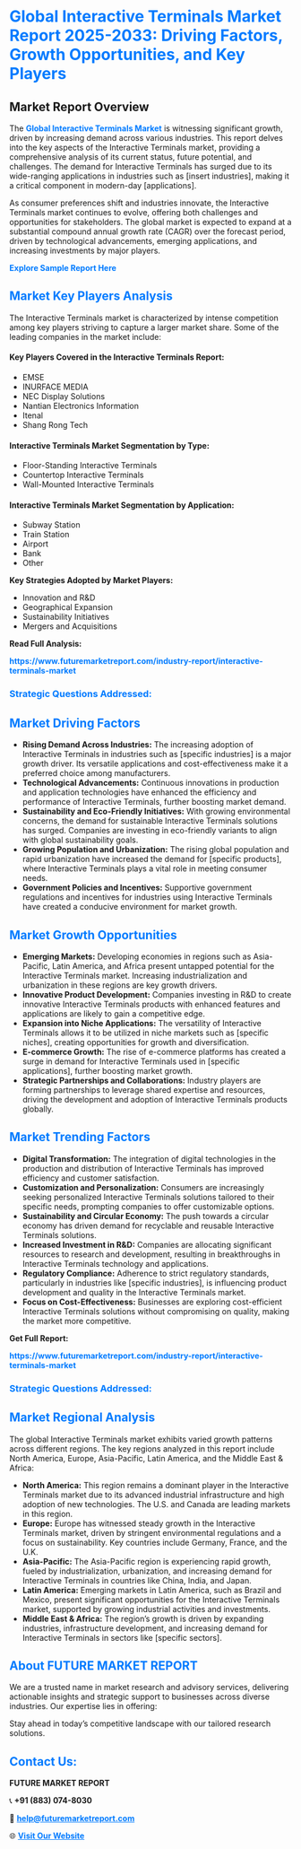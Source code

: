 <h1 style="color: #007BFF;">Global Interactive Terminals Market Report 2025-2033: Driving Factors, Growth Opportunities, and Key Players</h1>

<section id="overview">
<h2>Market Report Overview</h2>
<p>The <a href="https://www.futuremarketreport.com/industry-report/interactive-terminals-market" style="color: #007BFF; text-decoration: none;"><strong>Global Interactive Terminals Market</strong></a> is witnessing significant growth, driven by increasing demand across various industries. This report delves into the key aspects of the Interactive Terminals market, providing a comprehensive analysis of its current status, future potential, and challenges. The demand for Interactive Terminals has surged due to its wide-ranging applications in industries such as [insert industries], making it a critical component in modern-day [applications].</p>
<p>As consumer preferences shift and industries innovate, the Interactive Terminals market continues to evolve, offering both challenges and opportunities for stakeholders. The global market is expected to expand at a substantial compound annual growth rate (CAGR) over the forecast period, driven by technological advancements, emerging applications, and increasing investments by major players.</p>
</section>

<section id="overview">
<p><a href="https://www.futuremarketreport.com/request-sample/reportId=83146" style="color: #007BFF; text-decoration: none;"><strong>Explore Sample Report Here</strong></a></p>
</section>

<section id="key-players">
<h2 style="color: #007BFF;">Market Key Players Analysis</h2>
<p>The Interactive Terminals market is characterized by intense competition among key players striving to capture a larger market share. Some of the leading companies in the market include:</p>
<h4>Key Players Covered in the Interactive Terminals Report:</h4>
<ul><li>EMSE</li><li>INURFACE MEDIA</li><li>NEC Display Solutions</li><li>Nantian Electronics Information</li><li>Itenal</li><li>Shang Rong Tech</li></ul>
<h4>Interactive Terminals Market Segmentation by Type:</h4>
<ul><li>Floor-Standing Interactive Terminals</li><li>Countertop Interactive Terminals</li><li>Wall-Mounted Interactive Terminals</li></ul>

<h4>Interactive Terminals Market Segmentation by Application:</h4>
<ul><li>Subway Station</li><li>Train Station</li><li>Airport</li><li>Bank</li><li>Other</li></ul>
<p><strong>Key Strategies Adopted by Market Players:</strong></p>
<ul>
<li>Innovation and R&D</li>
<li>Geographical Expansion</li>
<li>Sustainability Initiatives</li>
<li>Mergers and Acquisitions</li>
</ul>
</section>

<section>
<p><strong>Read Full Analysis: </strong></p><a href="https://www.futuremarketreport.com/industry-report/interactive-terminals-market" style="color: #007BFF; text-decoration: none;"><strong>https://www.futuremarketreport.com/industry-report/interactive-terminals-market</strong></a>
<h3 style="color: #007BFF;">Strategic Questions Addressed:</h3>
</section>

<section id="driving-factors">
<h2 style="color: #007BFF;">Market Driving Factors</h2>
<ul>
<li><strong>Rising Demand Across Industries:</strong> The increasing adoption of Interactive Terminals in industries such as [specific industries] is a major growth driver. Its versatile applications and cost-effectiveness make it a preferred choice among manufacturers.</li>
<li><strong>Technological Advancements:</strong> Continuous innovations in production and application technologies have enhanced the efficiency and performance of Interactive Terminals, further boosting market demand.</li>
<li><strong>Sustainability and Eco-Friendly Initiatives:</strong> With growing environmental concerns, the demand for sustainable Interactive Terminals solutions has surged. Companies are investing in eco-friendly variants to align with global sustainability goals.</li>
<li><strong>Growing Population and Urbanization:</strong> The rising global population and rapid urbanization have increased the demand for [specific products], where Interactive Terminals plays a vital role in meeting consumer needs.</li>
<li><strong>Government Policies and Incentives:</strong> Supportive government regulations and incentives for industries using Interactive Terminals have created a conducive environment for market growth.</li>
</ul>
</section>

<section id="growth-opportunities">
<h2 style="color: #007BFF;">Market Growth Opportunities</h2>
<ul>
<li><strong>Emerging Markets:</strong> Developing economies in regions such as Asia-Pacific, Latin America, and Africa present untapped potential for the Interactive Terminals market. Increasing industrialization and urbanization in these regions are key growth drivers.</li>
<li><strong>Innovative Product Development:</strong> Companies investing in R&D to create innovative Interactive Terminals products with enhanced features and applications are likely to gain a competitive edge.</li>
<li><strong>Expansion into Niche Applications:</strong> The versatility of Interactive Terminals allows it to be utilized in niche markets such as [specific niches], creating opportunities for growth and diversification.</li>
<li><strong>E-commerce Growth:</strong> The rise of e-commerce platforms has created a surge in demand for Interactive Terminals used in [specific applications], further boosting market growth.</li>
<li><strong>Strategic Partnerships and Collaborations:</strong> Industry players are forming partnerships to leverage shared expertise and resources, driving the development and adoption of Interactive Terminals products globally.</li>
</ul>
</section>

<section id="trending-factors">
<h2 style="color: #007BFF;">Market Trending Factors</h2>
<ul>
<li><strong>Digital Transformation:</strong> The integration of digital technologies in the production and distribution of Interactive Terminals has improved efficiency and customer satisfaction.</li>
<li><strong>Customization and Personalization:</strong> Consumers are increasingly seeking personalized Interactive Terminals solutions tailored to their specific needs, prompting companies to offer customizable options.</li>
<li><strong>Sustainability and Circular Economy:</strong> The push towards a circular economy has driven demand for recyclable and reusable Interactive Terminals solutions.</li>
<li><strong>Increased Investment in R&D:</strong> Companies are allocating significant resources to research and development, resulting in breakthroughs in Interactive Terminals technology and applications.</li>
<li><strong>Regulatory Compliance:</strong> Adherence to strict regulatory standards, particularly in industries like [specific industries], is influencing product development and quality in the Interactive Terminals market.</li>
<li><strong>Focus on Cost-Effectiveness:</strong> Businesses are exploring cost-efficient Interactive Terminals solutions without compromising on quality, making the market more competitive.</li>
</ul>
</section>

<section>
<p><strong>Get Full Report: </strong></p><a href="https://www.futuremarketreport.com/industry-report/interactive-terminals-market" style="color: #007BFF; text-decoration: none;"><strong>https://www.futuremarketreport.com/industry-report/interactive-terminals-market</strong></a>
<h3 style="color: #007BFF;">Strategic Questions Addressed:</h3>
</section>


<section id="regional-analysis">
<h2 style="color: #007BFF;">Market Regional Analysis</h2>
<p>The global Interactive Terminals market exhibits varied growth patterns across different regions. The key regions analyzed in this report include North America, Europe, Asia-Pacific, Latin America, and the Middle East & Africa:</p>
<ul>
<li><strong>North America:</strong> This region remains a dominant player in the Interactive Terminals market due to its advanced industrial infrastructure and high adoption of new technologies. The U.S. and Canada are leading markets in this region.</li>
<li><strong>Europe:</strong> Europe has witnessed steady growth in the Interactive Terminals market, driven by stringent environmental regulations and a focus on sustainability. Key countries include Germany, France, and the U.K.</li>
<li><strong>Asia-Pacific:</strong> The Asia-Pacific region is experiencing rapid growth, fueled by industrialization, urbanization, and increasing demand for Interactive Terminals in countries like China, India, and Japan.</li>
<li><strong>Latin America:</strong> Emerging markets in Latin America, such as Brazil and Mexico, present significant opportunities for the Interactive Terminals market, supported by growing industrial activities and investments.</li>
<li><strong>Middle East & Africa:</strong> The region’s growth is driven by expanding industries, infrastructure development, and increasing demand for Interactive Terminals in sectors like [specific sectors].</li>
</ul>
</section>

<footer>
<h2 style="color: #007BFF;">About FUTURE MARKET REPORT</h2>
<p>We are a trusted name in market research and advisory services, delivering actionable insights and strategic support to businesses across diverse industries. Our expertise lies in offering:</p>

<p>Stay ahead in today’s competitive landscape with our tailored research solutions.</p>

<h2 style="color: #007BFF;">Contact Us:</h2>
<p><strong>FUTURE MARKET REPORT</strong></p>
<p>📞 <strong>+91 (883) 074-8030</strong></p>
<p>📧 <strong><a href="mailto:help@futuremarketreport.com" style="color: #007BFF;">help@futuremarketreport.com</a></strong></p>
<p>🌐 <strong><a href="https://www.futuremarketreport.com/" style="color: #007BFF;">Visit Our Website</a></strong></p>
</footer>